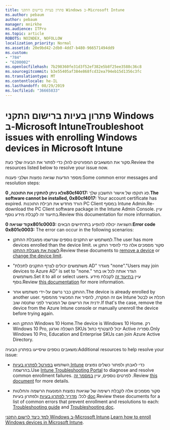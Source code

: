 ```yaml
---
title: פתרון בעיות ברישום התקני Windows ב-Microsoft Intune
ms.author: pebaum
author: pebaum
manager: mnirkhe
ms.audience: ITPro
ms.topic: article
ROBOTS: NOINDEX, NOFOLLOW
localization_priority: Normal
ms.assetid: 20e9bd42-2db0-4dd7-b480-966571494dd9
ms.custom:
- "784"
- "6200002"
ms.openlocfilehash: 7b298360fe31d3f52ef382e5b8f25ee3588c36c8
ms.sourcegitcommit: b3e55405af384e868fcd32ea794eb15d1356c3fc
ms.translationtype: MT
ms.contentlocale: he-IL
ms.lasthandoff: 08/29/2019
ms.locfileid: "36665833"
---
```

# <a name="troubleshoot-issues-with-enrolling-windows-devices-in-microsoft-intune"></a><span data-ttu-id="a9e00-102">פתרון בעיות ברישום התקני Windows ב-Microsoft Intune</span><span class="sxs-lookup"><span data-stu-id="a9e00-102">Troubleshoot issues with enrolling Windows devices in Microsoft Intune</span></span>

<span data-ttu-id="a9e00-103">סקור את המשאבים המפורטים להלן כדי לפתור את הבעיה שלך כעת.</span><span class="sxs-lookup"><span data-stu-id="a9e00-103">Review the resources listed below to resolve your issue now.</span></span>
  
<span data-ttu-id="a9e00-104">מספר הודעות שגיאה נפוצות ושלבי פענוח:</span><span class="sxs-lookup"><span data-stu-id="a9e00-104">Some common error messages and resolution steps:</span></span>
  
 <span data-ttu-id="a9e00-105">**לא ניתן להתקין את התוכנה, 0x80cf4017:** פג תוקפו של אישור החשבון שלך.</span><span class="sxs-lookup"><span data-stu-id="a9e00-105">**The software cannot be installed, 0x80cf4017:** Your account certificate has expired.</span></span> <span data-ttu-id="a9e00-106">הורד מחדש את חבילת התוכנות PC Client במסוף Intune Admin.</span><span class="sxs-lookup"><span data-stu-id="a9e00-106">Re-download the PC Client software package in the Intune Admin Console.</span></span> <span data-ttu-id="a9e00-107">עיין בתיעוד זה לקבלת מידע נוסף.</span><span class="sxs-lookup"><span data-stu-id="a9e00-107">Review this documentation for more information.</span></span>
  
 <span data-ttu-id="a9e00-108">**קוד שגיאה 0x801c0003:** השגיאה יכולה להופיע בתרחישים הבאים:</span><span class="sxs-lookup"><span data-stu-id="a9e00-108">**Error code 0x801c0003:** The error can occur in the following scenarios:</span></span>
  
-  <span data-ttu-id="a9e00-109">למשתמש יש התקנים נוספים שנרשמו ממגבלת ההתקן.</span><span class="sxs-lookup"><span data-stu-id="a9e00-109">The user has more devices enrolled than the device limit.</span></span> <span data-ttu-id="a9e00-110">סקור מסמכים אלה [](https://docs.microsoft.com/intune/devices-wipe) כדי להסיר התקן או [לשנות את מגבלת ההתקן](https://docs.microsoft.com/intune/enrollment-restrictions-set#set-device-limit-restrictions).</span><span class="sxs-lookup"><span data-stu-id="a9e00-110">Review these documents to [remove a device](https://docs.microsoft.com/intune/devices-wipe) or [change the device limit](https://docs.microsoft.com/intune/enrollment-restrictions-set#set-device-limit-restrictions).</span></span>

-  <span data-ttu-id="a9e00-111">"משתמשים יכולים לצרף התקנים לתכלת AD" מוגדר "none".</span><span class="sxs-lookup"><span data-stu-id="a9e00-111">"Users may join devices to Azure AD" is set to "none."</span></span> <span data-ttu-id="a9e00-112">הגדר אותה לכל או בחר משתמשים.</span><span class="sxs-lookup"><span data-stu-id="a9e00-112">Set it to all or select users.</span></span> <span data-ttu-id="a9e00-113">עיין [בתיעוד זה](https://docs.microsoft.com/azure/active-directory/device-management-azure-portal#configure-device-settings) לקבלת מידע נוסף.</span><span class="sxs-lookup"><span data-stu-id="a9e00-113">Review [this documentation](https://docs.microsoft.com/azure/active-directory/device-management-azure-portal#configure-device-settings) for more information.</span></span>

-  <span data-ttu-id="a9e00-114">ההתקן כבר נרשם על-ידי משתמש אחר.</span><span class="sxs-lookup"><span data-stu-id="a9e00-114">The device is already enrolled by another user.</span></span> <span data-ttu-id="a9e00-115">אם זה המקרה, להסיר את המכשיר מהמסוף Intune תכלת או לבטל ידנית את הרישום של המכשיר לפני שתנסה שוב.</span><span class="sxs-lookup"><span data-stu-id="a9e00-115">If that's the case, remove the device from the Azure Intune console or manually unenroll the device before trying again.</span></span>

-  <span data-ttu-id="a9e00-116">ההתקן הוא Windows 10 Home.</span><span class="sxs-lookup"><span data-stu-id="a9e00-116">The device is Windows 10 Home.</span></span> <span data-ttu-id="a9e00-117">רק Windows 10 Pro, השכלה וארגון SKUs יכול להצטרף כחול Active ספריה.</span><span class="sxs-lookup"><span data-stu-id="a9e00-117">Only Windows 10 Pro, Education and Enterprise SKUs can join Azure Active Directory.</span></span>

<span data-ttu-id="a9e00-118">משאבים נוספים שיסייעו בפתרון הבעיה:</span><span class="sxs-lookup"><span data-stu-id="a9e00-118">Additional resources to help resolve your issue:</span></span>
  
-  <span data-ttu-id="a9e00-119">השתמש [בפורטל לפתרון בעיות Intune](https://devicemanagement.microsoft.com/#blade/Microsoft_Intune_DeviceSettings/TroubleshootBlade) כדי לאבחן ולפתור כשלים נפוצים בהרשמה.</span><span class="sxs-lookup"><span data-stu-id="a9e00-119">Use [Intune Troubleshooting Portal](https://devicemanagement.microsoft.com/#blade/Microsoft_Intune_DeviceSettings/TroubleshootBlade) to diagnose and resolve common enrollment failures.</span></span> <span data-ttu-id="a9e00-120">לפרטים נוספים, עיין [במסמך זה](https://docs.microsoft.com/intune/help-desk-operators) .</span><span class="sxs-lookup"><span data-stu-id="a9e00-120">Review [this document](https://docs.microsoft.com/intune/help-desk-operators) for more details.</span></span>

-  <span data-ttu-id="a9e00-121">סקור מסמכים אלה לקבלת רשימה של שגיאות נפוצות המונעות הרשמה והחלטות לכל: [מדריך לפתרון בעיות](https://support.microsoft.com/help/4089533/troubleshooting-windows-device-enrollment-problems-in-microsoft-intune) ולפתרון בעיות [doc](https://docs.microsoft.com/intune-classic/troubleshoot/troubleshoot-device-enrollment-in-intune).</span><span class="sxs-lookup"><span data-stu-id="a9e00-121">Review these documents for a list of common errors that prevent enrollment and resolutions to each: [Troubleshooting guide](https://support.microsoft.com/help/4089533/troubleshooting-windows-device-enrollment-problems-in-microsoft-intune) and [Troubleshooting doc](https://docs.microsoft.com/intune-classic/troubleshoot/troubleshoot-device-enrollment-in-intune).</span></span>

<span data-ttu-id="a9e00-122">[למד כיצד לרשום התקני Windows ב-Microsoft Intune](https://docs.microsoft.com/intune/windows-enroll).</span><span class="sxs-lookup"><span data-stu-id="a9e00-122">[Learn how to enroll Windows devices in Microsoft Intune](https://docs.microsoft.com/intune/windows-enroll).</span></span>
